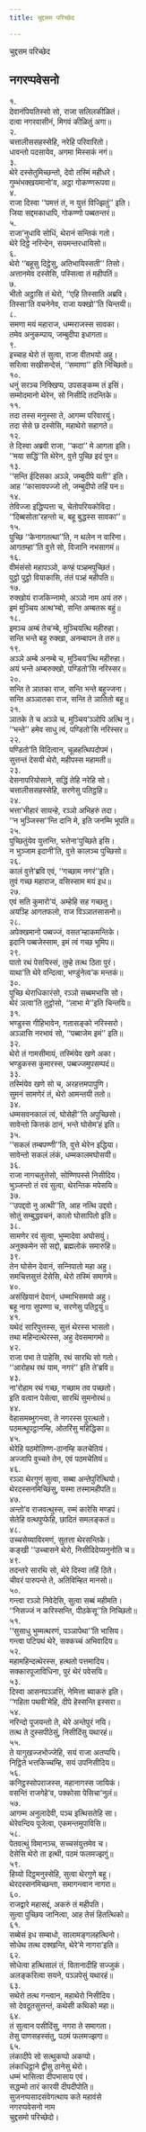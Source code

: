 ```yaml
---
title: चुद्दसम परिच्छेद

---
```

चुद्दसम परिच्छेद  


## नगरप्पवेसनो

१.  
देवानंपियतिस्सो सो, राजा सलिलकीळितं।  
दत्वा नगरवासीनं, मिगवं कीळितुं अगा॥  
२.  
चत्तालीससहस्सेहि, नरेहि परिवारितो।  
धावन्तो पदसायेव, अगमा मिस्सकं नगं॥  
३.  
थेरे दस्सेतुमिच्छन्तो, देवो तस्मिं महीधरे।  
गुम्भंभक्खयमानो’व, अट्ठा गोकण्णरूपवा॥  
४.  
राजा दिस्वा ‘‘पमत्तं तं, न युत्तं विज्झितुं’’ इति।  
जिया सद्दमकाधापि, गोकण्णो पब्बतन्तरं॥  
५.  
राजा’नुधावि सोधिं, थेरानं सन्तिकं गतो।  
थेरे दिट्ठे नरिन्देन, सयमन्तरधायिसो॥  
६.  
थेरो ‘‘बहूसु दिट्ठेसु, अतिभायिस्सती’’ तिसो।  
अत्तानमेव दस्सेसि, पस्सित्वा तं महीपतिं॥  
७.  
भीतो अट्ठासि तं थेरो, ‘‘एहि तिस्साति अब्रवि।  
तिस्सा’ति वचनेनेव, राजा यक्खो’’ति चिन्तयी॥  
८.  
समणा मयं महाराज, धम्मराजस्स सावका।  
तमेव अनुकम्पाय, जम्बुदीपा इधागता॥  
९.  
इच्‍चाह थेरो तं सुत्वा, राजा वीतभयो अहु।  
सरित्वा सखीसन्देसं, ‘‘समाणा’’ इति निच्छितो॥  
१०.  
धनुं सरञ्‍च निक्खिप्प, उपसङ्कम्म तं इसिं।  
सम्मोदमानो थेरेन, सो निसीदि तदन्तिके॥  
११.  
तदा तस्स मनुस्सा ते, आगम्म परिवारयुं।  
तदा सेसे छ दस्सेसि, महाथेरो सहागते॥  
१२.  
ते दिस्वा अब्रवी राजा, ‘‘कदा’’ मे आगता इति।  
‘‘मया सद्धिं’’ति थेरेन, वुत्ते पुच्छि इदं पुन॥  
१३.  
‘‘सन्ति ईदिसका अञ्‍ञे, जम्बुदीपे यती’’ इति।  
आह ‘‘कासावपज्‍जो तो, जम्बुदीपो तहिं पन॥  
१४.  
तेविज्‍जा इद्धिप्पत्ता च, चेतोपरियकोविदा।  
‘‘दिब्बसोता’रहन्तो च, बहू बुद्धस्स सावका’’॥  
१५.  
पुच्छि ‘‘केनागतत्था’’ति, न थलेन न वारिना।  
आगतम्हा’’ति वुत्ते सो, विजानि नभसागमं॥  
१६.  
वीमंसंसो महापञ्‍ञो, कण्हं पञ्हमपुच्छितं।  
पुट्ठो पुट्ठो वियाकासि, तंतं पञ्हं महीपति॥  
१७.  
रुक्खोयं राजकिन्‍नामो, अञ्‍ञो नाम अयं तरु।  
इमं मुञ्‍चिय अत्थ’म्बो, सन्ति अम्बतरू बहुं॥  
१८.  
इमञ्‍च अम्बं तेच’म्बे, मुञ्‍चियत्थि महीरुहा।  
सन्ति भन्ते बहु रुक्खा, अनम्बापन ते तरु॥  
१९.  
अञ्‍ञे अम्बे अनम्बे च, मुञ्‍चिय’त्थि महीरुहा।  
अयं भन्ते अम्बरुक्खो, पण्डितो’सि नरिस्सर॥  
२०.  
सन्ति ते ञातका राज, सन्ति भन्ते बहुज्‍जना।  
सन्ति अञ्‍ञातका राज, सन्ति ते ञातितो बहू॥  
२१.  
ञातके ते च अञ्‍ञे च, मुञ्‍चिय’ञ्‍ञोपि अत्थि नु।  
‘‘भन्ते’’ हमेव साधु त्वं, पण्डितो’सि नरिस्सर॥  
२२.  
पण्डितो’ति विदित्वान, चूळहत्थिपदोपमं।  
सुत्तन्तं देसयी थेरो, महीपस्स महामती॥  
२३.  
देसनापरियोसाने, सद्धिं तेहि नरेहि सो।  
चत्तालीससहस्सेहि, सरणेसु पतिट्ठहि॥  
२४.  
भत्ता’भीहारं सायन्हे, रञ्‍ञो अभिहरुं तदा।  
‘‘न भुञ्‍जिस्स’’न्ति दानि मे, इति जनम्मि भूपति॥  
२५.  
पुच्छितुंयेव युत्तन्ति, भत्तेना’पुच्छिते इसि।  
न भुञ्‍जाम इदानी’ति, वुत्ते कालञ्‍च पुच्छिसो॥  
२६.  
कालं वुत्ते’ब्रवि एवं, ‘‘गच्छाम नगरं’’इति।  
तुवं गच्छ महाराज, वसिस्साम मयं इध॥  
२७.  
एवं सति कुमारो’यं, अम्हेहि सह गच्छतु।  
अयञ्हि आगतफलो, राज विञ्‍ञातसासनो॥  
२८.  
अपेक्खमानो पब्बज्‍जं, वसत’म्हाकमन्तिके।  
इदानि पब्बजेस्साम, इमं त्वं गच्छ भूमिप॥  
२९.  
पातो रथं पेसयिस्सं, तुम्हे तत्थ ठिता पुरं।  
याथा’ति थेरे वन्दित्वा, भण्डुंनेत्व’क मन्तकं॥  
३०.  
पुच्छि थेराधिकारंसो, रञ्‍ञो सब्बमभासि सो।  
थेरं ञत्वा’ति तुट्ठोसो, ‘‘लाभा मे’’इति चिन्तयि॥  
३१.  
भण्डुस्स गीहिभावेन, गतासङ्को नरिस्सरो।  
अञ्‍ञासि नरभावं सो, ‘‘पब्बाजेम इमं’’ इति॥  
३२.  
थेरो तं गामसीमायं, तस्मिंयेव खणे अका।  
भण्डुकस्स कुमारस्स, पब्बज्‍जमुपसम्पदं॥  
३३.  
तस्मिंयेव खणे सो च, अरहत्तमपापुणि।  
सुमनं सामणेरं तं, थेरो आमन्तयी ततो॥  
३४.  
धम्मसवनकालं त्वं, घोसेही’’ति अपुच्छिसो।  
सावेन्तो कित्तकं ठानं, भन्ते घोसेम’हं इति॥  
३५.  
‘‘सकलं तम्बपण्णी’’ति, वुत्ते थेरेन इद्धिया।  
सावेन्तो सकलं लंकं, धम्मकालमघोसयी॥  
३६.  
राजा नागचतुत्तेसो, सोण्णिपस्से निसीदिय।  
भुञ्‍जन्तो तं रवं सुत्वा, थेरन्तिक मपेसयि॥  
३७.  
‘‘उपद्दवो नु अत्थी’’ति, आह नत्थि उद्दवो।  
सोतुं सम्बुद्धवचनं, कालो घोसापितो इति॥  
३८.  
सामणेर रवं सुत्वा, भुम्मादेवा अघोसयुं।  
अनुक्‍कमेन सो सद्दो, ब्रह्मलोकं समारुहि॥  
३९.  
तेन घोसेन देवानं, सन्‍निपातो महा अहु।  
समचित्तसुत्तं देसेसि, थेरो तस्मिं समागमे॥  
४०.  
असंखियानं देवानं, धम्माभिसमयो अहु।  
बहू नागा सुपण्णा च, सरणेसु पतिट्ठयुं॥  
४१.  
यथेदं सारिपुत्तस्स, सुत्तं थेरस्स भासतो।  
तथा महिन्दत्थेरस्स, अहु देवसमागमो॥  
४२.  
राजा पभा ते पाहेसि, रथं सारथि सो गतो।  
‘‘आरोहथ रथं याम, नगरं’’ इति ते’ब्रवि॥  
४३.  
ना’रोहाम रथं गच्छ, गच्छाम तव पच्छतो।  
इति वत्वान पेसेत्वा, सारथिं सुमनोरथं॥  
४४.  
वेहासमब्भुगन्त्वा, ते नगरस्स पुरत्थतो।  
पठमत्थूपट्ठानम्हि, ओतरिंसु महिद्धिका॥  
४५.  
थेरेहि पठमोतिण्ण-ठानम्हि कतचेतियं।  
अज्‍जापि वुच्‍चते तेन, एवं पठमचेतियं॥  
४६.  
रञ्‍ञा थेरगुणं सुत्वा, सब्बा अन्तेपुरित्थियो।  
थेरदस्सनमिच्छिंसु, यस्मा तस्मामहीपति॥  
४७.  
अन्तो’व राजवत्थुस्स, रम्मं कारेसि मण्डपं।  
सेतेहि वत्थपुप्फेहि, छादितं समलङ्कतं॥  
४८.  
उच्‍चसेय्याविरमणं, सुतत्ता थेरसन्तिके।  
कङ्खी ‘‘उच्‍चासने थेरो, निसीदिदेय्यनुनोति च॥  
४९.  
तदन्तरे सारथि सो, थेरे दिस्वा तहिं ठिते।  
चीवरं पारुपन्ते ते, अतिविम्हित मानसो॥  
५०.  
गन्त्वा रञ्‍ञो निवेदेसि, सुत्वा सब्बं महीमति।  
‘‘निसज्‍जं न करिस्सन्ति, पीठकेसू’’ति निच्छितो॥  
५१.  
‘‘सुसाधु भुम्मत्थरणं, पञ्‍ञापेथा’’ति भासिय।  
गन्त्वा पटिपथं थेरे, सक्‍कच्‍चं अभिवादिय॥  
५२.  
महामहिन्दत्थेरस्स, हत्थतो पत्तमादिय।  
सक्‍कारपूजाविधिना, पुरं थेरं पवेसयि॥  
५३.  
दिस्वा आसनपञ्‍ञत्तिं, नेमित्ता ब्याकरुं इति।  
‘‘गहिता पथवी’मेहि, दीपे हेस्सन्ति इस्सरा॥  
५४.  
नरिन्दो पूजयन्तो ते, थेरे अन्तेपुरं नयि।  
तत्थ ते दुस्सपीठेसुं, निसीदिंसु यथारहं॥  
५५.  
ते यागुखज्‍जभोज्‍जेहि, सयं राजा अतप्पयि।  
निट्ठिते भत्तकिच्‍चम्हि, सयं उपनिसीदिय॥  
५६.  
कनिट्ठस्सोपराजस्स, महानागस्स जायिकं।  
वसन्तिं राजगेहे’व, पक्‍कोसा पेसिचा’नुलं॥  
५७.  
आगम्म अनुलादेवी, पञ्‍च इत्थिसतेहि सा।  
थेरेवन्दिय पूजेत्वा, एकमन्तमुपाविसि॥  
५८.  
पेतवत्थुं विमानञ्‍च, सच्‍चसंयुत्तमेव च।  
देसेसि थेरो ता इत्थी, पठमं फलमज्झगुं॥  
५९.  
हिय्यो दिट्ठमनुस्सेहि, सुत्वा थेरगुणे बहू।  
थेरदस्सनमिच्छन्ता, समागन्त्वान नागरा॥  
६०.  
राजद्वारे महासद्दं, अकरुं तं महीपति।  
सुत्वा पुच्छिय जानित्वा, आह तेसं हितत्थिको॥  
६१.  
सब्बेसं इध सम्बाधो, सालामङ्गलहत्थिनो।  
सोधेथ तत्थ दक्खन्ति, थेरे’मे नागरा’इति॥  
६२.  
सोधेत्वा हत्थिसालं तं, वितानादीहि सज्‍जुकं।  
अलङ्करित्वा सयने, पञ्‍ञपेसुं यथारहं॥  
६३.  
सथेरो तत्थ गन्त्वान, महाथेरो निसीदिय।  
सो देवदूतसुत्तन्तं, कथेसी कथिको महा॥  
६४.  
तं सुत्वान पसीदिंसु, नगरा ते समागता।  
तेसु पाणसहस्संतु, पठमं फलमज्झगा॥  
६५.  
लंकादीपे सो सत्थुकप्पो अकप्पो।  
लंकाधिट्ठाने द्वीसु ठानेसु थेरो।  
धम्मं भासित्वा दीपभासाय एवं।  
सद्धम्मो तारं कारयी दीपदीपोति॥  
सुजनप्पसादसंवेगत्थाय कते महावंसे  
नगरप्पवेसनो नाम  
चुद्दसमो परिच्छेदो।  